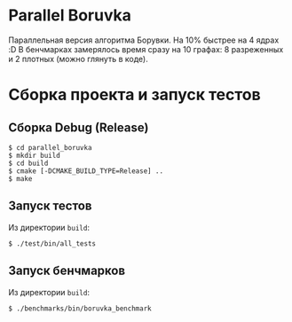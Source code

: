 # Parallel Boruvka

Параллельная версия алгоритма Борувки. На 10% быстрее на 4 ядрах :D В бенчмарках замерялось время сразу на 10 графах: 8 разреженных и 2 плотных (можно глянуть в коде).

# Сборка проекта и запуск тестов
## Сборка Debug (Release)
```
$ cd parallel_boruvka
$ mkdir build
$ cd build
$ cmake [-DCMAKE_BUILD_TYPE=Release] ..
$ make
```

## Запуск тестов
Из директории `build`:
```
$ ./test/bin/all_tests
```

## Запуск бенчмарков
Из директории `build`:
```
$ ./benchmarks/bin/boruvka_benchmark
```
